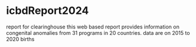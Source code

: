 # icbdReport2024
 report for clearinghouse 
 this web based report provides information on congenital anomalies from 31 programs in 20 countries.
 data are on 2015 to 2020 births
